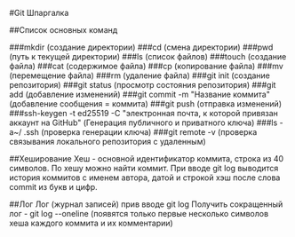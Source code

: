 #Git Шпаргалка

##Список основных команд

###mkdir (создание директории)
###cd (смена директории)
###pwd (путь к текущей директории)
###ls (список файлов)
###touch (создание файла)
###cat (содержимое файла)
###cp (копирование файла)
###mv (перемещение файла)
###rm (удаление файла)
###git init (создание репозитория)
###git status (просмотр состояния репозитория)
###git add (добавление изменений)
###git commit -m "Название коммита" (добавление сообщения = коммита)
###git push (отправка изменений)
###ssh-keygen -t ed25519 -C "электронная почта, к которой привязан аккаунт на GitHub" (Генерация публичного и приватного ключа)
###ls -a~/ .ssh (проверка генерации ключа)
###git remote -v (проверка связывания локального репозитория с удаленным)


##Хеширование
Хеш - основной идентификатор коммита, строка из 40 символов. По хешу можно найти коммит.
При вводе git log выводится история коммитов с именем автора, датой и строкой хэш после слова commit из букв и цифр.

##Лог
Лог (журнал записей) прив вводе git log
Получить сокращенный лог - git log --oneline (появятся только первые несколько символов хеша каждого коммита и их комментарии)


